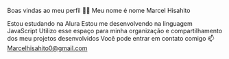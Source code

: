 Boas vindas ao meu perfil 💙💙
Meu nome é nome Marcel Hisahito

Estou estudando na Alura
Estou me desenvolvendo na linguagem JavaScript
Utilizo esse espaço para minha organização e compartilhamento dos meu projetos desenvolvidos
Você pode entrar em contato comigo 📫
Marcelhisahito0@gmail.com
